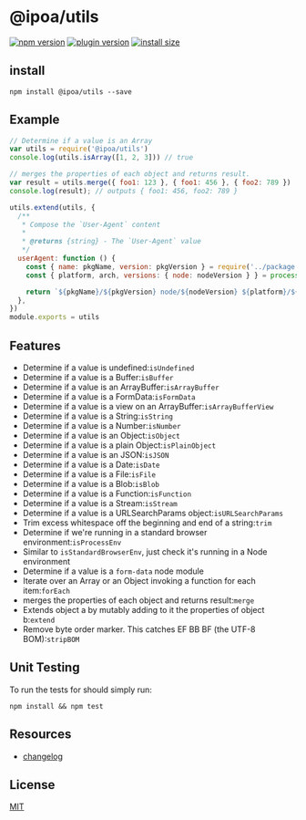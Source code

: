 # @ipoa/utils

[![npm version](https://img.shields.io/npm/v/@ipoa/utils.svg?style=flat-square)](https://www.npmjs.org/package/@ipoa/utils)
[![plugin version](https://shields.io/badge/@ipoa/utils-v0.0.6-blue)](https://www.npmjs.org/package/@ipoa/utils)
[![install size](https://packagephobia.com/badge?p=@ipoa/utils)](https://packagephobia.com/result?p=@ipoa/utils)

## install

```shell
npm install @ipoa/utils --save
```

## Example

```javascript
// Determine if a value is an Array
var utils = require('@ipoa/utils')
console.log(utils.isArray([1, 2, 3])) // true

// merges the properties of each object and returns result. 
var result = utils.merge({ foo1: 123 }, { foo1: 456 }, { foo2: 789 })
console.log(result); // outputs { foo1: 456, foo2: 789 }

utils.extend(utils, {
  /**
   * Compose the `User-Agent` content
   *
   * @returns {string} - The `User-Agent` value
   */
  userAgent: function () {
    const { name: pkgName, version: pkgVersion } = require('../package.json')
    const { platform, arch, versions: { node: nodeVersion } } = process

    return `${pkgName}/${pkgVersion} node/${nodeVersion} ${platform}/${arch}`
  },
})
module.exports = utils
```

## Features

- Determine if a value is undefined:`isUndefined`
- Determine if a value is a Buffer:`isBuffer`
- Determine if a value is an ArrayBuffer:`isArrayBuffer`
- Determine if a value is a FormData:`isFormData`
- Determine if a value is a view on an ArrayBuffer:`isArrayBufferView`
- Determine if a value is a String:`isString`
- Determine if a value is a Number:`isNumber`
- Determine if a value is an Object:`isObject`
- Determine if a value is a plain Object:`isPlainObject`
- Determine if a value is an JSON:`isJSON`
- Determine if a value is a Date:`isDate`
- Determine if a value is a File:`isFile`
- Determine if a value is a Blob:`isBlob`
- Determine if a value is a Function:`isFunction`
- Determine if a value is a Stream:`isStream`
- Determine if a value is a URLSearchParams object:`isURLSearchParams`
- Trim excess whitespace off the beginning and end of a string:`trim`
- Determine if we're running in a standard browser environment:`isProcessEnv`
- Similar to `isStandardBrowserEnv`, just check it's running in a Node environment
- Determine if a value is a `form-data` node module
- Iterate over an Array or an Object invoking a function for each item:`forEach`
- merges the properties of each object and returns result:`merge`
- Extends object a by mutably adding to it the properties of object b:`extend`
- Remove byte order marker. This catches EF BB BF (the UTF-8 BOM):`stripBOM`

## Unit Testing

To run the tests for should simply run:

```shell
npm install && npm test
```

## Resources

- [changelog](./README.md)

## License

[MIT](./LICENSE)
